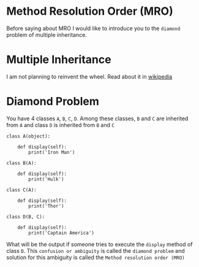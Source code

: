 # Method Resolution Order (MRO)

Before saying about MRO I would like to introduce you to the `diamond` problem of multiple inheritance.

# Multiple Inheritance

I am not planning to reinvent the wheel. Read about it in [wikipedia](https://en.wikipedia.org/wiki/Multiple_inheritance)

# Diamond Problem

You have 4 classes `A`, `B`, `C`, `D`. Among these classes, `B` and `C` are inherited from `A` and class `D` is inherited from `B` and `C`

```
class A(object):
    
    def display(self):
        print('Iron Man')
    
class B(A):
    
    def display(self):
        print('Hulk')
    
class C(A):
    
    def display(self):
        print('Thor')

class D(B, C):
    
    def display(self):
        print('Captain America')
```

What will be the output if someone tries to execute the `display` method of class `D`. This `confusion or ambiguity` is called the `diamond problem` and solution for this ambiguity is called the `Method resolution order (MRO)`
